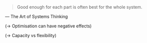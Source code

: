 > Good enough for each part is often best for the whole system.

— The Art of Systems Thinking
<!-- p227 -->

(&rarr; Optimisation can have negative effects)

(&rarr; Capacity vs flexibility)
